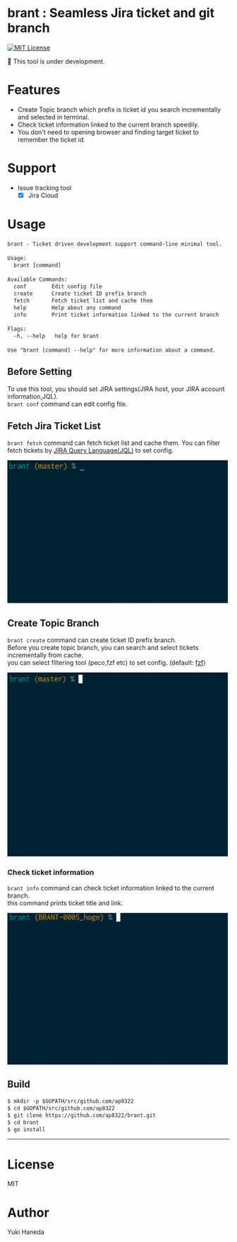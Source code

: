 # brant : Seamless Jira ticket and git branch
[![MIT License](http://img.shields.io/badge/license-MIT-blue.svg?style=flat)](https://github.com/ap8322/brant/blob/master/LICENSE)

:construction: This tool is under development.

# Features
- Create Topic branch which prefix is ticket id you search incrementally and selected in terminal.
- Check ticket information linked to the current branch speedily.
- You don't need to opening browser and finding target ticket to remember the ticket id.

# Support
- Issue tracking tool
    - [x] Jira Cloud

# Usage
```
brant - Ticket driven development support command-line minimal tool.

Usage:
  brant [command]

Available Commands:
  conf        Edit config file
  create      Create ticket ID prefix branch
  fetch       Fetch ticket list and cache them
  help        Help about any command
  info        Print ticket information linked to the current branch

Flags:
  -h, --help   help for brant

Use "brant [command] --help" for more information about a command.
```

## Before Setting
To use this tool, you should set JIRA settings(JIRA host, your JIRA account information,JQL).  
`brant conf` command can edit config file.

## Fetch Jira Ticket List
`brant fetch` command can fetch ticket list and cache them. 
You can filter fetch tickets by [JIRA Query Language(JQL)](https://confluence.atlassian.com/jiracore/blog/2015/07/search-jira-like-a-boss-with-jql) to set config.

<img src="./docs/brant1.gif" width="500">


## Create Topic Branch
`brant create` command can create ticket ID prefix branch.  
Before you create topic branch, you can search and select tickets incrementally from cache.  
you can select filtering tool (peco,fzf etc) to set config. (default: [fzf](https://github.com/junegunn/fzf))

<img src="./docs/brant2.gif" width="500">


### Check ticket information
`brant info` command can check ticket information linked to the current branch.  
this command prints ticket title and link.

<img src="./docs/brant3.gif" width="500">


## Build

```
$ mkdir -p $GOPATH/src/github.com/ap8322
$ cd $GOPATH/src/github.com/ap8322
$ git clone https://github.com/ap8322/brant.git
$ cd brant
$ go install
```

---

# License
MIT

# Author
Yuki Haneda
